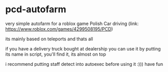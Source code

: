 # pcd-autofarm
very simple autofarm for a roblox game Polish Car driving (link: https://www.roblox.com/games/4299508195/PCD)

its mainly based on teleports and thats all

if you have a delivery truck bought at dealership you can use it by putting its name in script, you'll find it, its almost on top

i recommend putting staff detect into autoexec before using it :))) have fun
